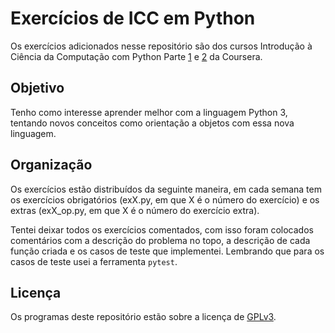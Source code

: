# Exercícios de ICC em Python
Os exercícios adicionados nesse repositório são dos cursos Introdução à Ciência da Computação com Python Parte [1][1] e [2][2] da Coursera.

## Objetivo
Tenho como interesse aprender melhor com a linguagem Python 3, tentando novos conceitos como orientação a objetos com essa nova linguagem.

## Organização
Os exercícios estão distribuídos da seguinte maneira, em cada semana tem os exercícios obrigatórios (exX.py, em que X é o número do exercício) e os extras (exX_op.py, em que X é o número do exercício extra).

Tentei deixar todos os exercícios comentados, com isso foram colocados comentários com a descrição do problema no topo, a descrição de cada função criada e os casos de teste que implementei. Lembrando que para os casos de teste usei a ferramenta `pytest`.

## Licença
Os programas deste repositório estão sobre a licença de [GPLv3](https://www.gnu.org/licenses/gpl.html).

[1]: https://www.coursera.org/learn/ciencia-computacao-python-conceitos
[2]: https://www.coursera.org/learn/ciencia-computacao-python-conceitos-2

